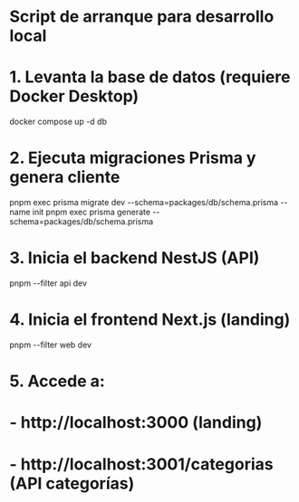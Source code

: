 # Script de arranque para desarrollo local

# 1. Levanta la base de datos (requiere Docker Desktop)
docker compose up -d db

# 2. Ejecuta migraciones Prisma y genera cliente
pnpm exec prisma migrate dev --schema=packages/db/schema.prisma --name init
pnpm exec prisma generate --schema=packages/db/schema.prisma

# 3. Inicia el backend NestJS (API)
pnpm --filter api dev

# 4. Inicia el frontend Next.js (landing)
pnpm --filter web dev

# 5. Accede a:
#   - http://localhost:3000 (landing)
#   - http://localhost:3001/categorias (API categorías)
